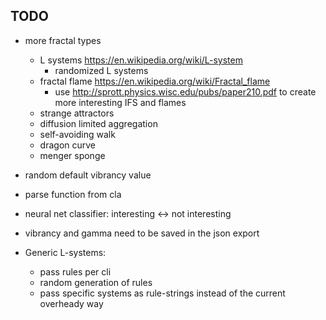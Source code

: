 TODO
----

*   more fractal types
    *   L systems <https://en.wikipedia.org/wiki/L-system>
        *   randomized L systems
    *   fractal flame <https://en.wikipedia.org/wiki/Fractal_flame>
        *   use <http://sprott.physics.wisc.edu/pubs/paper210.pdf>
            to create more interesting IFS and flames
    *   strange attractors
    *   diffusion limited aggregation
    *   self-avoiding walk
    *   dragon curve
    *   menger sponge

*   random default vibrancy value
*   parse function from cla
*   neural net classifier: interesting <-> not interesting
*   vibrancy and gamma need to be saved in the json export

*   Generic L-systems:
    -   pass rules per cli
    -   random generation of rules
    -   pass specific systems as rule-strings instead of the current overheady way
